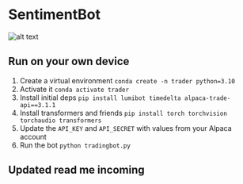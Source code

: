 # SentimentBot

![alt text](https://regtechone.co/wp-content/uploads/2023/02/perfecto.png)

## Run on your own device

1. Create a virtual environment `conda create -n trader python=3.10`
2. Activate it `conda activate trader`
3. Install initial deps `pip install lumibot timedelta alpaca-trade-api==3.1.1`
4. Install transformers and friends `pip install torch torchvision torchaudio transformers`
5. Update the `API_KEY` and `API_SECRET` with values from your Alpaca account
6. Run the bot `python tradingbot.py`

## Updated read me incoming
